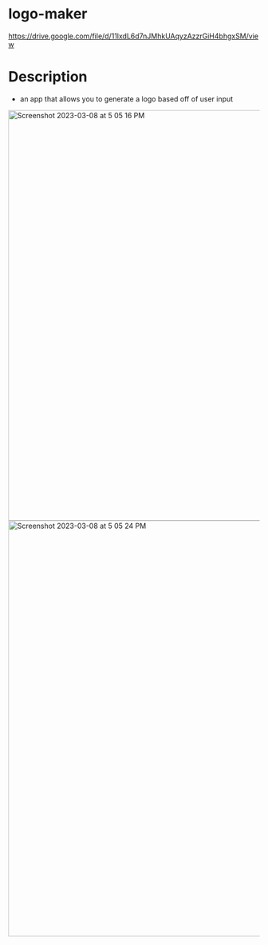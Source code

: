 # logo-maker
https://drive.google.com/file/d/11lxdL6d7nJMhkUAqyzAzzrGiH4bhgxSM/view

# Description
- an app that allows you to generate a logo based off of user input


<img width="822" alt="Screenshot 2023-03-08 at 5 05 16 PM" src="https://user-images.githubusercontent.com/122828454/223881005-39adad34-dabf-4956-9c8d-6f6b25f9155f.png">
<img width="833" alt="Screenshot 2023-03-08 at 5 05 24 PM" src="https://user-images.githubusercontent.com/122828454/223881028-c5e6a767-54d9-4835-ac44-2237b72ef713.png">
